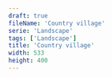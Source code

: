 ```yaml
---
draft: true
fileName: 'Country village'
serie: 'Landscape'
tags: ['Landscape']
title: 'Country village'
width: 533
height: 400
---
```

